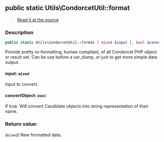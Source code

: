 ## public static Utils\CondorcetUtil::format

> [Read it at the source](https://github.com/julien-boudry/Condorcet/blob/master/src/Utils/CondorcetUtil.php#L76)

### Description    

```php
public static Utils\CondorcetUtil::format ( mixed $input [, bool $convertObject = true] ): mixed
```

Provide pretty re-formatting, human compliant, of all Condorcet PHP object or result set.
Can be use before a var_dump, or just to get more simple data output.
    

#### **input:** *`mixed`*   
Input to convert.    


#### **convertObject:** *`bool`*   
If true. Will convert Candidate objects into string representation of their name.    


### Return value:   

*(`mixed`)* New formatted data.

